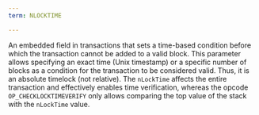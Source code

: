 ```yaml
---
term: NLOCKTIME

---
```

An embedded field in transactions that sets a time-based condition before which the transaction cannot be added to a valid block. This parameter allows specifying an exact time (Unix timestamp) or a specific number of blocks as a condition for the transaction to be considered valid. Thus, it is an absolute timelock (not relative). The `nLockTime` affects the entire transaction and effectively enables time verification, whereas the opcode `OP_CHECKLOCKTIMEVERIFY` only allows comparing the top value of the stack with the `nLockTime` value.